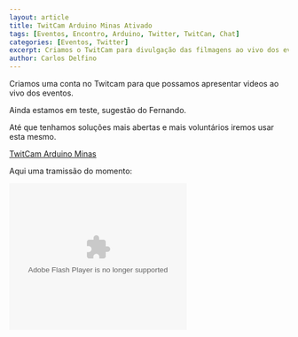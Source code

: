 ```yaml
---
layout: article
title: TwitCam Arduino Minas Ativado
tags: [Eventos, Encontro, Arduino, Twitter, TwitCan, Chat]
categories: [Eventos, Twitter]
excerpt: Criamos o TwitCam para divulgação das filmagens ao vivo dos eventos do Arduino Minas via Twitter 
author: Carlos Delfino
---
```

Criamos uma conta no Twitcam para que possamos apresentar videos ao vivo dos eventos.

Ainda estamos em teste, sugestão do Fernando.

Até que tenhamos soluções mais abertas e mais voluntários iremos usar esta mesmo.

[TwitCam Arduino Minas](http://twitcam.livestream.com/user/arduinominas) 

Aqui uma tramissão do momento: 
<object id="twitcamPlayer" width="320" height="265" classid="clsid:d27cdb6e-ae6d-11cf-96b8-444553540000">
<param name="movie" value="http://static.livestream.com/grid/LSPlayer.swf?hash=ebpov"/>
<param name="allowScriptAccess" value="always"/>
<param name="allowFullScreen" value="true"/>
<param name="wmode" value="window"/> 
<embed name="twitcamPlayer" src="http://static.livestream.com/grid/LSPlayer.swf?hash=ebpov" allowFullScreen="true" 
	allowScriptAccess="always" type="application/x-shockwave-flash" bgcolor="#ffffff" 
	width="320" height="265" wmode="window" ></embed>
</object>


